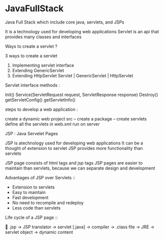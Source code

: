 # JavaFullStack
Java Full Stack which include core java, servlets, and JSPs

It is a technology used for developing web applications
Servlet is an api that provides many classes and interfaces

Ways to create a servlet ?

3 ways to create a servlet

1.	Implementing servlet interface
2.	Extending GenericServlet
3.	Extending HttpServlet
Servlet
    |
GenericServlet
    |
HttpServlet


Servlet interface methods :

Init()
Service(ServletRequest request, ServletResponse response)
Destroy()
getServletConfig()
getServletInfo()

steps to develop a web application :

create a dynamic web project
src – create a package – create servlets
define all the servlets in web.xml
run on server



JSP : Java Servelet Pages

JSP is atechnology used for developing web applications
It can be a thought of extension to servlet
JSP provides more functionality than servlets

JSP page consists of html tags and jsp tags
JSP pages are easier to maintain than servlets, because we can separate design and development

Advantages of JSP over Servlets ::

-	Extension to servlets
-	Easy to maintain
-	Fast development
-	No need to recompile and redeploy
-	Less code than servlets

Life cycle of a JSP page ::

	.jsp -> JSP translator -> servlet [.java] -> compiler -> .class file -> JRE -> servlet object -> dynamic content
